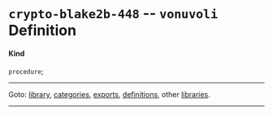 

<a id='definition__vonuvoli__crypto-blake2b-448'></a>

# `crypto-blake2b-448` -- `vonuvoli` Definition


<a id='definition__vonuvoli__crypto-blake2b-448__kind'></a>

#### Kind

`procedure`;

----

Goto: [library](../../vonuvoli/_index.md#library__vonuvoli), [categories](../../vonuvoli/categories/_index.md#toc__vonuvoli__categories), [exports](../../vonuvoli/exports/_index.md#toc__vonuvoli__exports), [definitions](../../vonuvoli/definitions/_index.md#toc__vonuvoli__definitions), other [libraries](../../_libraries.md#toc__libraries).

----

